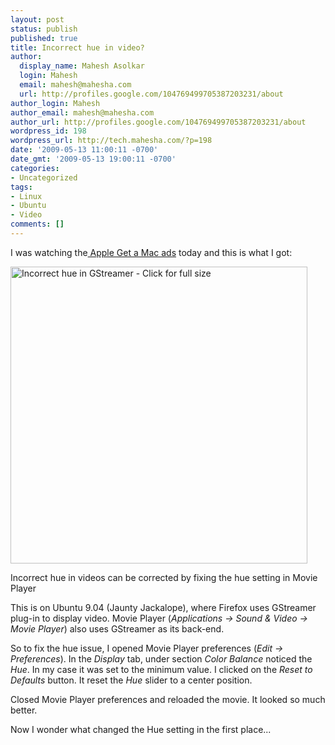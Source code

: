 ```yaml
---
layout: post
status: publish
published: true
title: Incorrect hue in video?
author:
  display_name: Mahesh Asolkar
  login: Mahesh
  email: mahesh@mahesha.com
  url: http://profiles.google.com/104769499705387203231/about
author_login: Mahesh
author_email: mahesh@mahesha.com
author_url: http://profiles.google.com/104769499705387203231/about
wordpress_id: 198
wordpress_url: http://tech.mahesha.com/?p=198
date: '2009-05-13 11:00:11 -0700'
date_gmt: '2009-05-13 19:00:11 -0700'
categories:
- Uncategorized
tags:
- Linux
- Ubuntu
- Video
comments: []
---
```

<p>I was watching the<a href="http://www.apple.com/getamac/ads/" title="Apple Ads page"> Apple Get a Mac ads</a> today and this is what I got:</p>
<div class="img_container">
<a href="http://tech.mahesha.com/wp-content/images/movie-player-wrong-hue.png"><img src="http://tech.mahesha.com/wp-content/images/movie-player-wrong-hue.png" alt="Incorrect hue in GStreamer - Click for full size" width="475px"></a></p>
<div class="caption">Incorrect hue in videos can be corrected by fixing the hue setting in Movie Player</div>
</div>
<p>This is on Ubuntu 9.04 (Jaunty Jackalope), where Firefox uses GStreamer plug-in to display video. Movie Player (<em>Applications -> Sound &amp; Video -> Movie Player</em>) also uses GStreamer as its back-end.</p>
<p>So to fix the hue issue, I opened Movie Player preferences (<em>Edit -> Preferences</em>). In the <em>Display</em> tab, under section <em>Color Balance</em> noticed the <em>Hue</em>. In my case it was set to the minimum value. I clicked on the <em>Reset to Defaults</em> button. It reset the <em>Hue</em> slider to a center position.</p>
<p>Closed Movie Player preferences and reloaded the movie. It looked so much better.</p>
<p>Now I wonder what changed the Hue setting in the first place...</p>
